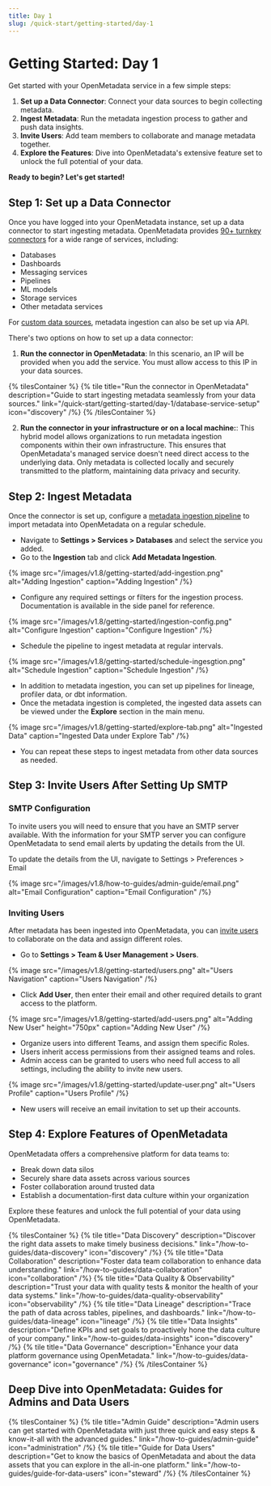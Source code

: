 ```yaml
---
title: Day 1
slug: /quick-start/getting-started/day-1
---
```


# Getting Started: Day 1

Get started with your OpenMetadata service in a few simple steps:

1. **Set up a Data Connector**: Connect your data sources to begin collecting metadata.
2. **Ingest Metadata**: Run the metadata ingestion process to gather and push data insights.
3. **Invite Users**: Add team members to collaborate and manage metadata together.
4. **Explore the Features**: Dive into OpenMetadata's extensive feature set to unlock the full potential of your data.

**Ready to begin? Let's get started!**

## Step 1: Set up a Data Connector

Once you have logged into your OpenMetadata instance, set up a data connector to start ingesting metadata. OpenMetadata provides [90+ turnkey connectors](/connectors) for a wide range of services, including:

- Databases
- Dashboards
- Messaging services
- Pipelines
- ML models
- Storage services
- Other metadata services

For [custom data sources](/connectors/custom-connectors), metadata ingestion can also be set up via API.

There's two options on how to set up a data connector:
1. **Run the connector in OpenMetadata**: In this scenario, an IP will be provided when you add the service. You must allow access to this IP in your data sources.
  
{% tilesContainer %}
{% tile
  title="Run the connector in OpenMetadata"
  description="Guide to start ingesting metadata seamlessly from your data sources."
  link="/quick-start/getting-started/day-1/database-service-setup"
  icon="discovery"
/%}
{% /tilesContainer %}

2. **Run the connector in your infrastructure or on a local machine:**: This hybrid model allows organizations to run metadata ingestion components within their own infrastructure. This ensures that OpenMetadata's managed service doesn't need direct access to the underlying data. Only metadata is collected locally and securely transmitted to the platform, maintaining data privacy and security.

## Step 2: Ingest Metadata

Once the connector is set up, configure a [metadata ingestion pipeline](/how-to-guides/admin-guide/how-to-ingest-metadata) 
to import metadata into OpenMetadata on a regular schedule.

- Navigate to **Settings > Services > Databases** and select the service you added.
- Go to the **Ingestion** tab and click **Add Metadata Ingestion**.

{% image
  src="/images/v1.8/getting-started/add-ingestion.png"
  alt="Adding Ingestion"
  caption="Adding Ingestion" /%}

- Configure any required settings or filters for the ingestion process. Documentation is available in the side panel for reference.

{% image
  src="/images/v1.8/getting-started/ingestion-config.png"
  alt="Configure Ingestion"
  caption="Configure Ingestion" /%}

- Schedule the pipeline to ingest metadata at regular intervals.

{% image
  src="/images/v1.8/getting-started/schedule-ingesgtion.png"
  alt="Schedule Ingestion"
  caption="Schedule Ingestion" /%}

- In addition to metadata ingestion, you can set up pipelines for lineage, profiler data, or dbt information.
- Once the metadata ingestion is completed, the ingested data assets can be viewed under the **Explore** section in the main menu.

{% image
  src="/images/v1.8/getting-started/explore-tab.png"
  alt="Ingested Data"
  caption="Ingested Data under Explore Tab" /%}

- You can repeat these steps to ingest metadata from other data sources as needed.

## Step 3: Invite Users After Setting Up SMTP

### SMTP Configuration

To invite users you will need to ensure that you have an SMTP server available. With the information for your SMTP server you can configure OpenMetadata to send email alerts by updating the details from the UI.

To update the details from the UI, navigate to Settings > Preferences > Email

{% image
src="/images/v1.8/how-to-guides/admin-guide/email.png"
alt="Email Configuration"
caption="Email Configuration"
/%}

### Inviting Users

After metadata has been ingested into OpenMetadata, you can [invite users](/how-to-guides/admin-guide/teams-and-users/invite-users) to collaborate on the data and assign different roles.

- Go to **Settings > Team & User Management > Users**.

{% image
  src="/images/v1.8/getting-started/users.png"
  alt="Users Navigation"
  caption="Users Navigation" /%}

- Click **Add User**, then enter their email and other required details to grant access to the platform.

{% image
  src="/images/v1.8/getting-started/add-users.png"
  alt="Adding New User"
  height="750px"
  caption="Adding New User" /%}

- Organize users into different Teams, and assign them specific Roles.
- Users inherit access permissions from their assigned teams and roles.
- Admin access can be granted to users who need full access to all settings, including the ability to invite new users.

{% image
  src="/images/v1.8/getting-started/update-user.png"
  alt="Users Profile"
  caption="Users Profile" /%}

- New users will receive an email invitation to set up their accounts.

## Step 4: Explore Features of OpenMetadata

OpenMetadata offers a comprehensive platform for data teams to:
- Break down data silos
- Securely share data assets across various sources
- Foster collaboration around trusted data
- Establish a documentation-first data culture within your organization

Explore these features and unlock the full potential of your data using OpenMetadata.

{% tilesContainer %}
{% tile
    title="Data Discovery"
    description="Discover the right data assets to make timely business decisions."
    link="/how-to-guides/data-discovery"
    icon="discovery"
/%}
{% tile
    title="Data Collaboration"
    description="Foster data team collaboration to enhance data understanding."
    link="/how-to-guides/data-collaboration"
    icon="collaboration"
/%}
{% tile
    title="Data Quality & Observability"
    description="Trust your data with quality tests & monitor the health of your data systems."
    link="/how-to-guides/data-quality-observability"
    icon="observability"
/%}
{% tile
    title="Data Lineage"
    description="Trace the path of data across tables, pipelines, and dashboards."
    link="/how-to-guides/data-lineage"
    icon="lineage"
/%}
{% tile
    title="Data Insights"
    description="Define KPIs and set goals to proactively hone the data culture of your company."
    link="/how-to-guides/data-insights"
    icon="discovery"
/%}
{% tile
    title="Data Governance"
    description="Enhance your data platform governance using OpenMetadata."
    link="/how-to-guides/data-governance"
    icon="governance"
/%}
{% /tilesContainer %}

## Deep Dive into OpenMetadata: Guides for Admins and Data Users 

{% tilesContainer %}
{% tile
    title="Admin Guide"
    description="Admin users can get started with OpenMetadata with just three quick and easy steps & know-it-all with the advanced guides."
    link="/how-to-guides/admin-guide"
    icon="administration"
/%}
{% tile
    title="Guide for Data Users"
    description="Get to know the basics of OpenMetadata and about the data assets that you can explore in the all-in-one platform."
    link="/how-to-guides/guide-for-data-users"
    icon="steward"
/%}
{% /tilesContainer %}
